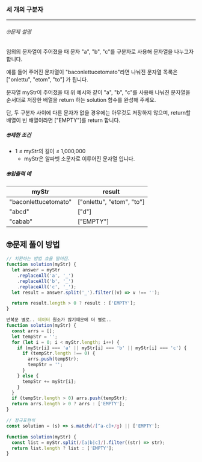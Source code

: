 ### 세 개의 구분자

---

###### 🤓문제 설명

임의의 문자열이 주어졌을 때 문자 "a", "b", "c"를 구분자로 사용해 문자열을 나누고자 합니다.

예를 들어 주어진 문자열이 "baconlettucetomato"라면 나눠진 문자열 목록은 ["onlettu", "etom", "to"] 가 됩니다.

문자열 myStr이 주어졌을 때 위 예시와 같이 "a", "b", "c"를 사용해 나눠진 문자열을 순서대로 저장한 배열을 return 하는 solution 함수를 완성해 주세요.

단, 두 구분자 사이에 다른 문자가 없을 경우에는 아무것도 저장하지 않으며, return할 배열이 빈 배열이라면 ["EMPTY"]를 return 합니다.

##### 🤓제한 조건

- 1 ≤ myStr의 길이 ≤ 1,000,000
  - myStr은 알파벳 소문자로 이루어진 문자열 입니다.

##### 🤓입출력 예

| myStr                | result                    |
| -------------------- | ------------------------- |
| "baconlettucetomato" | ["onlettu", "etom", "to"] |
| "abcd"               | ["d"]                     |
| "cabab"              | ["EMPTY"]                 |

## 🤓문제 풀이 방법

```javascript
// 치환하는 방법 효율 떨어짐.
function solution(myStr) {
  let answer = myStr
    .replaceAll('a', '_')
    .replaceAll('b', '_')
    .replaceAll('c', '_');
  let result = answer.split('_').filter((v) => v !== '');

  return result.length > 0 ? result : ['EMPTY'];
}
```

```javascript
반복문 별로.. 데이터 원소가 많기때문에 더 별로..
function solution(myStr) {
  const arrs = [];
  let tempStr = '';
  for (let i = 0; i < myStr.length; i++) {
    if (myStr[i] === 'a' || myStr[i] === 'b' || myStr[i] === 'c') {
      if (tempStr.length !== 0) {
        arrs.push(tempStr);
        tempStr = '';
      }
    } else {
      tempStr += myStr[i];
    }
  }
  if (tempStr.length > 0) arrs.push(tempStr);
  return arrs.length > 0 ? arrs : ['EMPTY'];
}
```

```javascript
// 정규표현식
const solution = (s) => s.match(/[^a-c]+/g) || ['EMPTY'];
```

```javascript
function solution(myStr) {
  const list = myStr.split(/[a|b|c]/).filter((str) => str);
  return list.length ? list : ['EMPTY'];
}
```
